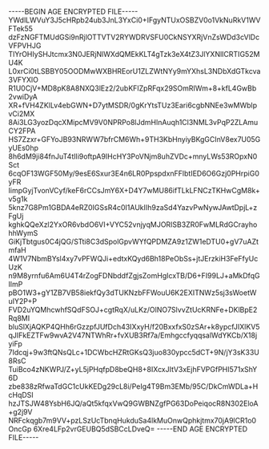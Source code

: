 -----BEGIN AGE ENCRYPTED FILE-----
YWdlLWVuY3J5cHRpb24ub3JnL3YxCi0+IFgyNTUxOSBZV0o1VkNuRkV1WVFTek55
dzFzNGFTMUdGSi9nRjlOTTVTV2RYWDRVSFU0CkNSYXRjVnZsWDd3cVlDcVFPVHJG
TlYrOHIySHJtcmx3N0JERjNlWXdQMEkKLT4gTzk3eX4tZ3JlYXNlICRTIG52MU4K
L0xrCi0tLSBBY05OODMwWXBHREorU1ZLZWtNYy9mYXhsL3NDbXdGTkcva3VFYXlO
R1U0CjV+MD8pK8A8NXQ3lEz2/2ubKFIZpRFqx29SOmRIWm+8+kfL4GwBb2vwiDyA
XR+fVH4ZKlLv4ebGWN+D7ytMSDR/0gKrYtsTUz3Eari6cgbNNEe3wMWblpvCi2MX
8Ai3LG3yozDqcXMipcMV9V0NPRPo8lJdmHlnAuqh1Cl3NML3vPqP2ZLAmuCY2FPA
HS7Zzxr+GFYoJB93NRWW7bfrCM6Wh+9TH3KbHnyiyBKgGCInV8ex7U05GyUEs0hp
8h6dM9ji84fnJuT4tlIi9oftpA9IHcHY3PoVNjm8uhZVDc+mnyLWs53ROpxN0Sct
6cqOF13WGF50My/9esE6Sxur3E4n6LR0PpspdxnFFlbtIED6O6Gzj0PHrpiG0yFR
IimpGyjTvonVCyf/keF6rCCsJmY6X+D4Y7wMU86ifTLkLFNCzTKHwCgM8k+v5g1k
5knz7G8Pm1GBDA4eRZ0IGSsR4c0I1AUkIIh9zaSd4YazvPwNywJAwtDpjL+zFgUj
kghkQQeXzl2YxOR6vbdO6VI+VYC52vnjyqMJORISB3ZR0FwMLRdGCrayhohhWymS
GiKjTbtgus0C4jQG/STti8C3dSpolGpvWYfQPDMZA9z1ZW1eDTU0+gV7uAZtmfaH
4W1V7NbmBYsl4xy7vPFWQJi+edtxKQyd6Bh18PeObSs+jtJErzkiH3FeFfyUcUzK
n9M8yrnfu6Am6U4T4rZogFDNbddfZgjsZomHgIcxTB/D6+FI99LJ+aMkDfqGIlmP
pBO1W3+gY1ZB7VB58iekfQy3dTUKNzbFFWouU6K2EXITNWz5sj3sWoetWuIY2P+P
FVD2uYQMhcwhfSQdFSOJ+cgtRqX/uLKz/OlNO7SlvvZtUcKRNFe+DKlBpE2Rq8MI
bluSlXjAQKP4QHh6rGzzpfJUfDch43IXxyH/f20BxxfxS0zSAr+k8ypcfJIXlKV5
qJIFkEZTFw9wvA2V47NTWhRr+fvXUB3Rf7a/EmhgccfyqqsalWdYKCb/X18jyiFp
7Idcqj+9w3ftQNsQLc+1DCWbcHZRtGKsQ3juo830ypcc5dCT+9N/jY3sK33U8RsC
TuiBco4zNKWPJ/Z+yL5jPHqfpD8beQH8+8IXcxJItV3xEjhFVPGfPHI571xShY6D
zbe838zRfwaTdGC1cUkKEDg29cL8i/PeIg4T9Bm3EMb/95C/DkCmWDLa+HcHqDSI
hzJTSJW48YsbH6JQ/aQt5kfqxVwQ9GWBNZgfPG63DoPeiqocR8N302EloA+g2j9V
NRFckqgb7m9VV+pzLSzUcTbnqHukduSa4lkMuOnwQphkjtmx70jA9lCR1o0OncGp
6Xre4LFp2vrGEUBQ5dSBCcLDveQ=
-----END AGE ENCRYPTED FILE-----
